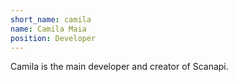 ```yaml
---
short_name: camila
name: Camila Maia
position: Developer
---
```

Camila is the main developer and creator of Scanapi.